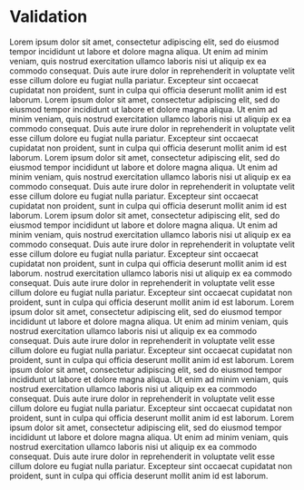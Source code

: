 # Validation
Lorem ipsum dolor sit amet, consectetur adipiscing elit, sed do eiusmod tempor 
incididunt ut labore et dolore magna aliqua. Ut enim ad minim veniam, quis
nostrud exercitation ullamco laboris nisi ut aliquip ex ea commodo consequat. 
Duis aute irure dolor in reprehenderit in voluptate velit esse cillum dolore eu 
fugiat nulla pariatur. Excepteur sint occaecat cupidatat non proident, sunt in 
culpa qui officia deserunt mollit anim id est laborum.
Lorem ipsum dolor sit amet, consectetur adipiscing elit, sed do eiusmod tempor 
incididunt ut labore et dolore magna aliqua. Ut enim ad minim veniam, quis
nostrud exercitation ullamco laboris nisi ut aliquip ex ea commodo consequat. 
Duis aute irure dolor in reprehenderit in voluptate velit esse cillum dolore eu 
fugiat nulla pariatur. Excepteur sint occaecat cupidatat non proident, sunt in 
culpa qui officia deserunt mollit anim id est laborum.
Lorem ipsum dolor sit amet, consectetur adipiscing elit, sed do eiusmod tempor 
incididunt ut labore et dolore magna aliqua. Ut enim ad minim veniam, quis
nostrud exercitation ullamco laboris nisi ut aliquip ex ea commodo consequat. 
Duis aute irure dolor in reprehenderit in voluptate velit esse cillum dolore eu 
fugiat nulla pariatur. Excepteur sint occaecat cupidatat non proident, sunt in 
culpa qui officia deserunt mollit anim id est laborum.
Lorem ipsum dolor sit amet, consectetur adipiscing elit, sed do eiusmod tempor 
incididunt ut labore et dolore magna aliqua. Ut enim ad minim veniam, quis
nostrud exercitation ullamco laboris nisi ut aliquip ex ea commodo consequat. 
Duis aute irure dolor in reprehenderit in voluptate velit esse cillum dolore eu 
fugiat nulla pariatur. Excepteur sint occaecat cupidatat non proident, sunt in 
culpa qui officia deserunt mollit anim id est laborum.
nostrud exercitation ullamco laboris nisi ut aliquip ex ea commodo consequat. 
Duis aute irure dolor in reprehenderit in voluptate velit esse cillum dolore eu 
fugiat nulla pariatur. Excepteur sint occaecat cupidatat non proident, sunt in 
culpa qui officia deserunt mollit anim id est laborum.
Lorem ipsum dolor sit amet, consectetur adipiscing elit, sed do eiusmod tempor 
incididunt ut labore et dolore magna aliqua. Ut enim ad minim veniam, quis
nostrud exercitation ullamco laboris nisi ut aliquip ex ea commodo consequat. 
Duis aute irure dolor in reprehenderit in voluptate velit esse cillum dolore eu 
fugiat nulla pariatur. Excepteur sint occaecat cupidatat non proident, sunt in 
culpa qui officia deserunt mollit anim id est laborum.
Lorem ipsum dolor sit amet, consectetur adipiscing elit, sed do eiusmod tempor 
incididunt ut labore et dolore magna aliqua. Ut enim ad minim veniam, quis
nostrud exercitation ullamco laboris nisi ut aliquip ex ea commodo consequat. 
Duis aute irure dolor in reprehenderit in voluptate velit esse cillum dolore eu 
fugiat nulla pariatur. Excepteur sint occaecat cupidatat non proident, sunt in 
culpa qui officia deserunt mollit anim id est laborum.
Lorem ipsum dolor sit amet, consectetur adipiscing elit, sed do eiusmod tempor 
incididunt ut labore et dolore magna aliqua. Ut enim ad minim veniam, quis
nostrud exercitation ullamco laboris nisi ut aliquip ex ea commodo consequat. 
Duis aute irure dolor in reprehenderit in voluptate velit esse cillum dolore eu 
fugiat nulla pariatur. Excepteur sint occaecat cupidatat non proident, sunt in 
culpa qui officia deserunt mollit anim id est laborum.
